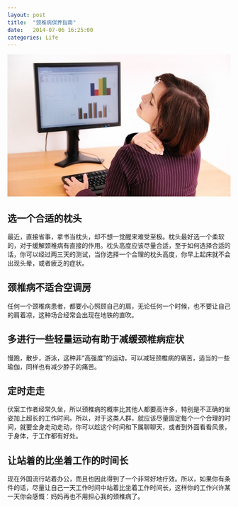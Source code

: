 ```yaml
---
layout: post
title:  "颈椎病保养指南"
date:   2014-07-06 16:25:00
categories: Life
---
```


![颈椎病](/res/images/jingZhui.jpg)

## 选一个合适的枕头

最近，直接省事，拿书当枕头，却不想一觉醒来难受至极。枕头最好选一个柔软的，对于缓解颈椎病有直接的作用。枕头高度应该尽量合适，至于如何选择合适的话，你可以经过两三天的测试，当你选择一个合理的枕头高度，你早上起床就不会出现头晕，或者疲乏的症状。

## 颈椎病不适合空调房

任何一个颈椎病患者，都要小心照顾自己的肩，无论任何一个时候，也不要让自己的肩着凉，这种场合经常会出现在地铁的直吹。

## 多进行一些轻量运动有助于减缓颈椎病症状

慢跑，散步，游泳，这种非“高强度”的运动，可以减轻颈椎病的痛苦，适当的一些瑜伽，同样也有减少脖子的痛苦。


## 定时走走

伏案工作者经常久坐，所以颈椎病的概率比其他人都要高许多，特别是不正确的坐姿加上超长的工作时间。所以，对于这类人群，就应该尽量固定每个一个合理的时间，就要全身走动走动，你可以趁这个时间和下属聊聊天，或者到外面看看风景，于身体，于工作都有好处。

## 让站着的比坐着工作的时间长

现在外国流行站着办公，而且也因此得到了一个非常好地疗效。所以，如果你有条件的话，尽量让自己一天工作时间中站着比坐着工作时间长，这样你的工作兴许某一天你会感慨：妈妈再也不用担心我的颈椎病了。


